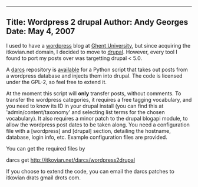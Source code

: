 -----
Title:  Wordpress 2 drupal
Author: Andy Georges
Date: May 4, 2007
----







I used to have a [wordpress](http://wordpress.org/) blog at [Ghent
University](http://ugent.be/), but since acquiring the itkovian.net
domain, I decided to move to [drupal](http://drupal.org/). However,
every tool I found to port my posts over was targetting drupal < 5.0.


A [darcs](http://darcs.org/) repository is
[available](http://itkovian.net/darcs/wordpress2drupal) for a Python
script that takes out posts from a wordpress database and injects them
into drupal. The code is licensed under the GPL-2, so feel free to
extend it.


At the moment this script will **only** transfer posts, without
comments. To transfer the wordpress categories, it requires a free
tagging vocabulary, and you need to know its ID in your drupal install
(you can find this at 'admin/content/taxonomy' and selecting list terms
for the chosen vocabulary). It also requires a minor patch to the drupal
blogapi module, to allow the wordpress post dates to be taken along. You
need a configuration file with a [wordpress] and [drupal] section,
detailing the hostname, database, login info, etc. Example configuration
files are provided.


You can get the required files by


darcs get http://itkovian.net/darcs/wordpress2drupal


If you choose to extend the code, you can email the darcs patches to
itkovian drats gmail drots com.




